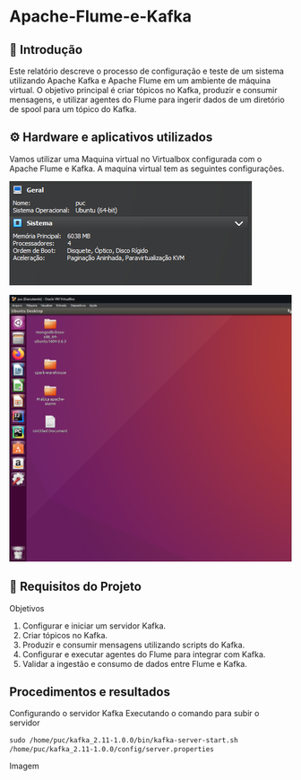 # Apache-Flume-e-Kafka

## 🚀 Introdução 

Este relatório descreve o processo de configuração e teste de um sistema utilizando Apache Kafka e Apache Flume em um ambiente de máquina virtual. O objetivo principal é criar tópicos no Kafka, produzir e consumir mensagens, e utilizar agentes do Flume para ingerir dados de um diretório de spool para um tópico do Kafka.

## ⚙️ Hardware e aplicativos utilizados

Vamos utilizar uma Maquina virtual no Virtualbox configurada com o Apache Flume e Kafka.
A maquina virtual tem as seguintes configurações.

![Configurações da maquina virtual](./assets/image.png)

![Maquina virtual](./assets/image_2.png)
                            
## 📖 Requisitos do Projeto 

Objetivos
1.	Configurar e iniciar um servidor Kafka.
2.	Criar tópicos no Kafka.
3.	Produzir e consumir mensagens utilizando scripts do Kafka.
4.	Configurar e executar agentes do Flume para integrar com Kafka.
5.	Validar a ingestão e consumo de dados entre Flume e Kafka.

## Procedimentos e resultados

Configurando o servidor Kafka
Executando o comando para subir o servidor

```
sudo /home/puc/kafka_2.11-1.0.0/bin/kafka-server-start.sh /home/puc/kafka_2.11-1.0.0/config/server.properties
```


Imagem